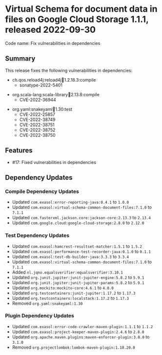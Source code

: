 # Virtual Schema for document data in files on Google Cloud Storage 1.1.1, released 2022-09-30

Code name: Fix vulnerabilities in dependencies

## Summary

This release fixes the following vulnerabilities in dependencies:

* ch.qos.reload4j:reload4j:jar:1.2.18.3:compile
  * sonatype-2022-5401
+ org.scala-lang:scala-library:jar:2.13.8:compile
  * CVE-2022-36944
* org.yaml:snakeyaml:jar:1.30:test
  * CVE-2022-25857
  * CVE-2022-38749
  * CVE-2022-38751
  * CVE-2022-38752
  * CVE-2022-38750

## Features

* #17: Fixed vulnerabilities in dependencies

## Dependency Updates

### Compile Dependency Updates

* Updated `com.exasol:error-reporting-java:0.4.1` to `1.0.0`
* Updated `com.exasol:virtual-schema-common-document-files:7.1.0` to `7.1.1`
* Updated `com.fasterxml.jackson.core:jackson-core:2.13.3` to `2.13.4`
* Updated `com.google.cloud:google-cloud-storage:2.8.0` to `2.12.0`

### Test Dependency Updates

* Updated `com.exasol:hamcrest-resultset-matcher:1.5.1` to `1.5.2`
* Updated `com.exasol:performance-test-recorder-java:0.1.0` to `0.1.1`
* Updated `com.exasol:test-db-builder-java:3.3.3` to `3.3.4`
* Updated `com.exasol:virtual-schema-common-document-files:7.1.0` to `7.1.1`
* Added `nl.jqno.equalsverifier:equalsverifier:3.10.1`
* Updated `org.junit.jupiter:junit-jupiter-engine:5.8.2` to `5.9.1`
* Updated `org.junit.jupiter:junit-jupiter-params:5.8.2` to `5.9.1`
* Updated `org.mockito:mockito-core:4.6.1` to `4.8.0`
* Updated `org.testcontainers:junit-jupiter:1.17.2` to `1.17.3`
* Updated `org.testcontainers:localstack:1.17.2` to `1.17.3`
* Removed `org.yaml:snakeyaml:1.30`

### Plugin Dependency Updates

* Updated `com.exasol:error-code-crawler-maven-plugin:1.1.1` to `1.1.2`
* Updated `com.exasol:project-keeper-maven-plugin:2.4.6` to `2.8.0`
* Updated `org.apache.maven.plugins:maven-enforcer-plugin:3.0.0` to `3.1.0`
* Removed `org.projectlombok:lombok-maven-plugin:1.18.20.0`
